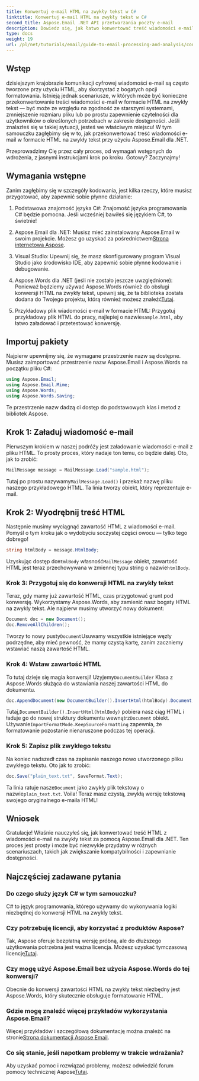 ```yaml
---
title: Konwertuj e-mail HTML na zwykły tekst w C#
linktitle: Konwertuj e-mail HTML na zwykły tekst w C#
second_title: Aspose.Email .NET API przetwarzania poczty e-mail
description: Dowiedz się, jak łatwo konwertować treść wiadomości e-mail w formacie HTML na zwykły tekst za pomocą Aspose.Email dla platformy .NET, korzystając z tego szczegółowego samouczka krok po kroku.
type: docs
weight: 19
url: /pl/net/tutorials/email/guide-to-email-processing-and-analysis/convert-html-email-to-plain-text/
---
```

## Wstęp

dzisiejszym krajobrazie komunikacji cyfrowej wiadomości e-mail są często tworzone przy użyciu HTML, aby skorzystać z bogatych opcji formatowania. Istnieją jednak scenariusze, w których może być konieczne przekonwertowanie treści wiadomości e-mail w formacie HTML na zwykły tekst — być może ze względu na zgodność ze starszymi systemami, zmniejszenie rozmiaru pliku lub po prostu zapewnienie czytelności dla użytkowników o określonych potrzebach w zakresie dostępności. Jeśli znalazłeś się w takiej sytuacji, jesteś we właściwym miejscu! W tym samouczku zagłębimy się w to, jak przekonwertować treść wiadomości e-mail w formacie HTML na zwykły tekst przy użyciu Aspose.Email dla .NET. 

Przeprowadzimy Cię przez cały proces, od wymagań wstępnych do wdrożenia, z jasnymi instrukcjami krok po kroku. Gotowy? Zaczynajmy!

## Wymagania wstępne

Zanim zagłębimy się w szczegóły kodowania, jest kilka rzeczy, które musisz przygotować, aby zapewnić sobie płynne działanie:

1. Podstawowa znajomość języka C#: Znajomość języka programowania C# będzie pomocna. Jeśli wcześniej bawiłeś się językiem C#, to świetnie!

2. Aspose.Email dla .NET: Musisz mieć zainstalowany Aspose.Email w swoim projekcie. Możesz go uzyskać za pośrednictwem[Strona internetowa Aspose](https://releases.aspose.com/email/net/).

3. Visual Studio: Upewnij się, że masz skonfigurowany program Visual Studio jako środowisko IDE, aby zapewnić sobie płynne kodowanie i debugowanie.

4.  Aspose.Words dla .NET (jeśli nie zostało jeszcze uwzględnione): Ponieważ będziemy używać Aspose.Words również do obsługi konwersji HTML na zwykły tekst, upewnij się, że ta biblioteka została dodana do Twojego projektu, którą również możesz znaleźć[Tutaj](https://releases.aspose.com/words/net/).

5.  Przykładowy plik wiadomości e-mail w formacie HTML: Przygotuj przykładowy plik HTML do pracy, najlepiej o nazwie`sample.html`, aby łatwo załadować i przetestować konwersję.

## Importuj pakiety

Najpierw upewnijmy się, że wymagane przestrzenie nazw są dostępne. Musisz zaimportować przestrzenie nazw Aspose.Email i Aspose.Words na początku pliku C#:

```csharp
using Aspose.Email;
using Aspose.Email.Mime;
using Aspose.Words;
using Aspose.Words.Saving;
```

Te przestrzenie nazw dadzą ci dostęp do podstawowych klas i metod z bibliotek Aspose.

## Krok 1: Załaduj wiadomość e-mail

Pierwszym krokiem w naszej podróży jest załadowanie wiadomości e-mail z pliku HTML. To prosty proces, który nadaje ton temu, co będzie dalej. Oto, jak to zrobić:

```csharp
MailMessage message = MailMessage.Load("sample.html");
```

 Tutaj po prostu nazywamy`MailMessage.Load()` i przekaż nazwę pliku naszego przykładowego HTML. Ta linia tworzy obiekt, który reprezentuje e-mail.

## Krok 2: Wyodrębnij treść HTML

Następnie musimy wyciągnąć zawartość HTML z wiadomości e-mail. Pomyśl o tym kroku jak o wydobyciu soczystej części owocu — tylko tego dobrego!

```csharp
string htmlBody = message.HtmlBody;
```

 Uzyskując dostęp do`HtmlBody` własność`MailMessage` obiekt, zawartość HTML jest teraz przechowywana w zmiennej typu string o nazwie`htmlBody`.

### Krok 3: Przygotuj się do konwersji HTML na zwykły tekst

Teraz, gdy mamy już zawartość HTML, czas przygotować grunt pod konwersję. Wykorzystamy Aspose.Words, aby zamienić nasz bogaty HTML na zwykły tekst. Ale najpierw musimy utworzyć nowy dokument:

```csharp
Document doc = new Document();
doc.RemoveAllChildren();
```

 Tworzy to nowy pusty`Document`Usuwamy wszystkie istniejące węzły podrzędne, aby mieć pewność, że mamy czystą kartę, zanim zaczniemy wstawiać naszą zawartość HTML.

### Krok 4: Wstaw zawartość HTML

 To tutaj dzieje się magia konwersji! Użyjemy`DocumentBuilder` Klasa z Aspose.Words służąca do wstawiania naszej zawartości HTML do dokumentu. 

```csharp
doc.AppendDocument(new DocumentBuilder().InsertHtml(htmlBody).Document, ImportFormatMode.KeepSourceFormatting);
```

 Tutaj,`DocumentBuilder().InsertHtml(htmlBody)` pobiera nasz ciąg HTML i ładuje go do nowej struktury dokumentu wewnątrz`Document` obiekt. Używanie`ImportFormatMode.KeepSourceFormatting` zapewnia, że formatowanie pozostanie nienaruszone podczas tej operacji.

### Krok 5: Zapisz plik zwykłego tekstu

Na koniec nadszedł czas na zapisanie naszego nowo utworzonego pliku zwykłego tekstu. Oto jak to zrobić:

```csharp
doc.Save("plain_text.txt", SaveFormat.Text);
```

 Ta linia ratuje nasze`Document` jako zwykły plik tekstowy o nazwie`plain_text.txt`. Voila! Teraz masz czystą, zwykłą wersję tekstową swojego oryginalnego e-maila HTML!

## Wniosek

Gratulacje! Właśnie nauczyłeś się, jak konwertować treść HTML z wiadomości e-mail na zwykły tekst za pomocą Aspose.Email dla .NET. Ten proces jest prosty i może być niezwykle przydatny w różnych scenariuszach, takich jak zwiększanie kompatybilności i zapewnianie dostępności. 

## Najczęściej zadawane pytania

### Do czego służy język C# w tym samouczku?  
C# to język programowania, którego używamy do wykonywania logiki niezbędnej do konwersji HTML na zwykły tekst.

### Czy potrzebuję licencji, aby korzystać z produktów Aspose?  
 Tak, Aspose oferuje bezpłatną wersję próbną, ale do dłuższego użytkowania potrzebna jest ważna licencja. Możesz uzyskać tymczasową licencję[Tutaj](https://purchase.conholdate.com/temporary-license/).

### Czy mogę użyć Aspose.Email bez użycia Aspose.Words do tej konwersji?  
Obecnie do konwersji zawartości HTML na zwykły tekst niezbędny jest Aspose.Words, który skutecznie obsługuje formatowanie HTML.

### Gdzie mogę znaleźć więcej przykładów wykorzystania Aspose.Email?  
 Więcej przykładów i szczegółową dokumentację można znaleźć na stronie[Strona dokumentacji Aspose Email](https://reference.aspose.com/email/net/).

### Co się stanie, jeśli napotkam problemy w trakcie wdrażania?  
 Aby uzyskać pomoc i rozwiązać problemy, możesz odwiedzić forum pomocy technicznej Aspose[Tutaj](https://forum.aspose.com/c/email/12/).
